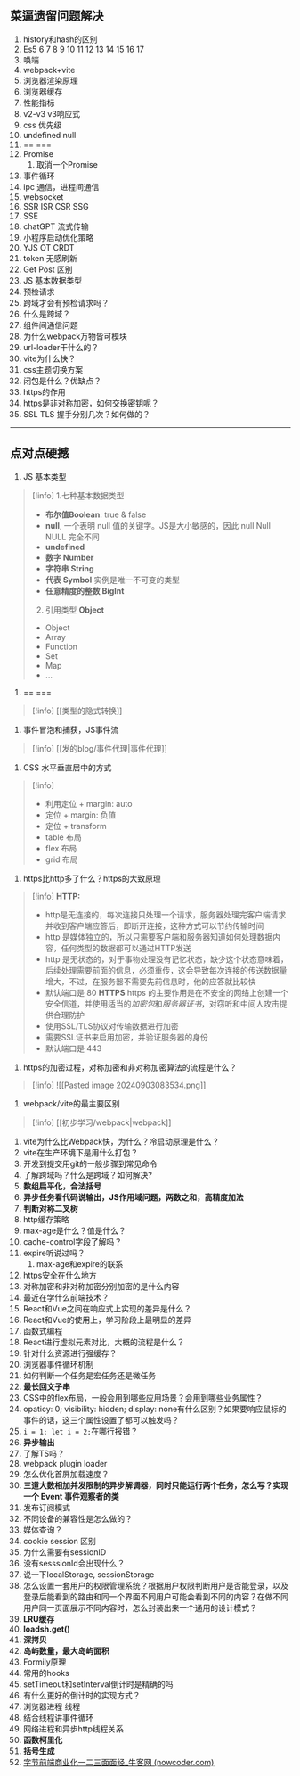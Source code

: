 ## 菜逼遗留问题解决
1. history和hash的区别
2. Es5 6 7 8 9 10 11 12 13 14 15 16 17
3. 唤端
4. webpack+vite
5. 浏览器渲染原理
6. 浏览器缓存
7. 性能指标
8. v2-v3 v3响应式 
9. css 优先级
10. undefined null
11. == ===
12. Promise 
	1. 取消一个Promise
13. 事件循环
14. ipc 通信，进程间通信
15. websocket
16. SSR ISR CSR SSG
17. SSE 
18. chatGPT 流式传输
19. 小程序启动优化策略
20. YJS OT CRDT
21. token 无感刷新
22. Get Post 区别
23. JS 基本数据类型
24. 预检请求
25. 跨域才会有预检请求吗？
26. 什么是跨域？
27. 组件间通信问题
28. 为什么webpack万物皆可模块
29. url-loader干什么的？
30. vite为什么快？
31. css主题切换方案
32. 闭包是什么？优缺点？
33. https的作用
34. https是非对称加密，如何交换密钥呢？
35. SSL TLS 握手分别几次？如何做的？
---
## 点对点硬撼
1. JS 基本类型
>[!info]
>1.七种基本数据类型 
>- **布尔值Boolean**: true & false
>- **null**, 一个表明 null 值的关键字。JS是大小敏感的，因此 null Null NULL 完全不同
>- **undefined**
>- **数字 Number**
>- **字符串 String**
>- **代表 Symbol** 实例是唯一不可变的类型
>- **任意精度的整数 BigInt**
>2. 引用类型 **Object**
>- Object
>- Array
>- Function
>- Set
>- Map
>- ...
1. == ===
>[!info]
>[[类型的隐式转换]]
1. 事件冒泡和捕获，JS事件流
>[!info]
>[[发的blog/事件代理|事件代理]]
1. CSS 水平垂直居中的方式
>[!info]
>- 利用定位 + margin: auto
>- 定位 + margin: 负值
>- 定位 + transform
>- table 布局
>- flex 布局
>- grid 布局
1. https比http多了什么？https的大致原理
>[!info]
>**HTTP:**
>- http是无连接的，每次连接只处理一个请求，服务器处理完客户端请求并收到客户端应答后，即断开连接，这种方式可以节约传输时间
>- http 是媒体独立的，所以只需要客户端和服务器知道如何处理数据内容，任何类型的数据都可以通过HTTP发送
>- http 是无状态的，对于事物处理没有记忆状态，缺少这个状态意味着，后续处理需要前面的信息，必须重传，这会导致每次连接的传送数据量增大，不过，在服务器不需要先前信息时，他的应答就比较快
>- 默认端口是 80
>**HTTPS**
>https 的主要作用是在不安全的网络上创建一个安全信道，并使用适当的*加密包*和*服务器证书*，对窃听和中间人攻击提供合理防护
>- 使用SSL/TLS协议对传输数据进行加密
>- 需要SSL证书来启用加密，并验证服务器的身份
>- 默认端口是 443

1. https的加密过程，对称加密和非对称加密算法的流程是什么？
>[!info]
>![[Pasted image 20240903083534.png]]
>
1. webpack/vite的最主要区别
>[!info]
>[[初步学习/webpack|webpack]]
1. vite为什么比Webpack快，为什么？冷启动原理是什么？
2. vite在生产环境下是用什么打包？
3. 开发到提交用git的一般步骤到常见命令
4. 了解跨域吗？什么是跨域？如何解决?
5. **数组扁平化，合法括号**
6. **异步任务看代码说输出，JS作用域问题，两数之和，高精度加法**
7. **判断对称二叉树**
8. http缓存策略
9. max-age是什么？值是什么？
10. cache-control字段了解吗？
11. expire听说过吗？
	1. max-age和expire的联系
12. https安全在什么地方
13. 对称加密和非对称加密分别加密的是什么内容
14. 最近在学什么前端技术？
15. React和Vue之间在响应式上实现的差异是什么？
16. React和Vue的使用上，学习阶段上最明显的差异
17. 函数式编程
18. React进行虚拟元素对比，大概的流程是什么？
19. 针对什么资源进行强缓存？
20. 浏览器事件循环机制
21. 如何判断一个任务是宏任务还是微任务
22. **最长回文子串**
23. CSS中的flex布局，一般会用到哪些应用场景？会用到哪些业务属性？
24. opaticy: 0; visibility: hidden; display: none有什么区别？如果要响应鼠标的事件的话，这三个属性设置了都可以触发吗？
25. `i = 1; let i = 2;`在哪行报错？
26. **异步输出**
27. 了解TS吗？
28. webpack plugin loader
29. 怎么优化首屏加载速度？
30. **三道大数相加并发限制的异步解调器，同时只能运行两个任务，怎么写？实现一个 Event 事件观察者的类**
31. 发布订阅模式
32. 不同设备的兼容性是怎么做的？
33. 媒体查询？
34. cookie session 区别
35. 为什么需要有sessionID
36. 没有sesssionId会出现什么？
37. 说一下localStorage, sessionStorage
38. 怎么设置一套用户的权限管理系统？根据用户权限判断用户是否能登录，以及登录后能看到的路由和同一个界面不同用户可能会看到不同的内容？在做不同用户同一页面展示不同内容时，怎么封装出来一个通用的设计模式？
39. **LRU缓存**
40. **loadsh.get()**
41. **深拷贝**
42. **岛屿数量，最大岛屿面积**
43. Formily原理
44. 常用的hooks
45. setTimeout和setInterval倒计时是精确的吗
46. 有什么更好的倒计时的实现方式？
47. 浏览器进程 线程
48. 结合线程讲事件循环
49. 网络进程和异步http线程关系
50. **函数柯里化**
51. **括号生成**
52. [字节前端商业化一二三面面经_牛客网 (nowcoder.com)](https://www.nowcoder.com/discuss/411136220913299456?sourceSSR=search)